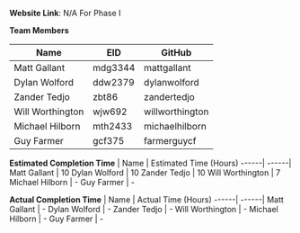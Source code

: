 **Website Link**: N/A For Phase I 

**Team Members**

| Name | EID | GitHub
-----|-----|--------
Matt Gallant | mdg3344 | mattgallant
Dylan Wolford | ddw2379 | dylanwolford
Zander Tedjo | zbt86 | zandertedjo
Will Worthington | wjw692 | willworthington
Michael Hilborn | mth2433| michaelhilborn
Guy Farmer | gcf375 | farmerguycf

**Estimated Completion Time**
| Name | Estimated Time (Hours)
------| ------|
Matt Gallant | 10
Dylan Wolford | 10
Zander Tedjo | 10
Will Worthington | 7
Michael Hilborn | -
Guy Farmer | -

**Actual Completion Time**
| Name | Actual Time (Hours)
------| ------|
Matt Gallant | -
Dylan Wolford | -
Zander Tedjo | -
Will Worthington | -
Michael Hilborn | -
Guy Farmer | -
